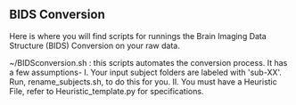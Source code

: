 ## BIDS Conversion

Here is where you will find scripts for runnings the Brain Imaging Data Structure (BIDS) Conversion on your raw data.

~/BIDSconversion.sh :   this scripts automates the conversion process. It has a few assumptions-
  I. Your input subject folders are labeled with 'sub-XX'. Run, rename_subjects.sh, to do this for you.
  II. You must have a Heuristic File, refer to Heuristic_template.py for specifications.

